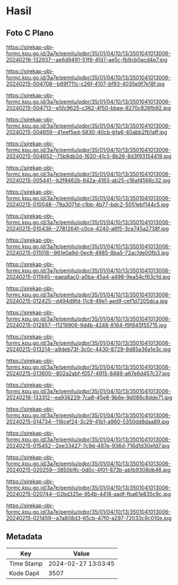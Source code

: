 # Hasil

## Foto C Plano

https://sirekap-obj-formc.kpu.go.id/3a7e/pemilu/pdpr/35/01/04/10/13/3501041013006-20240216-132937--ae6d9491-51f8-4fd7-ae5c-fb9cb0acd4e7.jpg

https://sirekap-obj-formc.kpu.go.id/3a7e/pemilu/pdpr/35/01/04/10/13/3501041013006-20240215-004708--b69f711c-c26f-4107-bf93-4035e9f7e18f.jpg

https://sirekap-obj-formc.kpu.go.id/3a7e/pemilu/pdpr/35/01/04/10/13/3501041013006-20240215-004713--e5fc9625-c362-4f50-bbee-9270c826fb92.jpg

https://sirekap-obj-formc.kpu.go.id/3a7e/pemilu/pdpr/35/01/04/10/13/3501041013006-20240215-004659--41eef5ed-5830-40cb-bfa6-40abb2fb1aff.jpg

https://sirekap-obj-formc.kpu.go.id/3a7e/pemilu/pdpr/35/01/04/10/13/3501041013006-20240215-004652--75b9db2d-1620-41c5-8b26-8d3f93154419.jpg

https://sirekap-obj-formc.kpu.go.id/3a7e/pemilu/pdpr/35/01/04/10/13/3501041013006-20240215-005441--b2f9462b-842a-4163-ab25-c16af4566c32.jpg

https://sirekap-obj-formc.kpu.go.id/3a7e/pemilu/pdpr/35/01/04/10/13/3501041013006-20240215-010048--79a3071d-c1bb-4b77-bdc2-5051ebf144c5.jpg

https://sirekap-obj-formc.kpu.go.id/3a7e/pemilu/pdpr/35/01/04/10/13/3501041013006-20240215-010436--2781264f-c0ce-4240-a6f5-3ce745a2738f.jpg

https://sirekap-obj-formc.kpu.go.id/3a7e/pemilu/pdpr/35/01/04/10/13/3501041013006-20240215-011018--961e0a9d-0ec6-4985-8ba5-72ac1de00fb3.jpg

https://sirekap-obj-formc.kpu.go.id/3a7e/pemilu/pdpr/35/01/04/10/13/3501041013006-20240215-011945--eaea8ac0-a0ba-45a4-a498-9ea54cf63cfd.jpg

https://sirekap-obj-formc.kpu.go.id/3a7e/pemilu/pdpr/35/01/04/10/13/3501041013006-20240215-012425--d494d9fd-11c8-49e1-aed9-cef1d7205dca.jpg

https://sirekap-obj-formc.kpu.go.id/3a7e/pemilu/pdpr/35/01/04/10/13/3501041013006-20240215-012857--f1219906-9d4b-4248-8164-f9f845f55715.jpg

https://sirekap-obj-formc.kpu.go.id/3a7e/pemilu/pdpr/35/01/04/10/13/3501041013006-20240215-013214--a9deb73f-3c0c-4430-8729-9d85a36a1e3c.jpg

https://sirekap-obj-formc.kpu.go.id/3a7e/pemilu/pdpr/35/01/04/10/13/3501041013006-20240215-013600--802a2abf-f057-4915-8489-a67e6d457c37.jpg

https://sirekap-obj-formc.kpu.go.id/3a7e/pemilu/pdpr/35/01/04/10/13/3501041013006-20240216-133312--ea936229-7ca8-45e8-9b6e-9d086c8dde71.jpg

https://sirekap-obj-formc.kpu.go.id/3a7e/pemilu/pdpr/35/01/04/10/13/3501041013006-20240215-014734--116cef24-3c29-41b1-a960-5350dd8daa89.jpg

https://sirekap-obj-formc.kpu.go.id/3a7e/pemilu/pdpr/35/01/04/10/13/3501041013006-20240215-015452--2ee33427-7c9d-487e-936d-716d1d30efd7.jpg

https://sirekap-obj-formc.kpu.go.id/3a7e/pemilu/pdpr/35/01/04/10/13/3501041013006-20240215-020259--3850b1fc-0d0c-4f01-873b-ab1b9308db48.jpg

https://sirekap-obj-formc.kpu.go.id/3a7e/pemilu/pdpr/35/01/04/10/13/3501041013006-20240215-020744--02bd325e-954b-4418-aadf-fba61e835c9c.jpg

https://sirekap-obj-formc.kpu.go.id/3a7e/pemilu/pdpr/35/01/04/10/13/3501041013006-20240215-021459--a7a808d3-65cb-47f0-a297-72033c9c010e.jpg


## Metadata

| Key        | Value               |
| ---------- | ------------------- |
| Time Stamp | 2024-02-27 13:03:45 |
| Kode Dapil | 3507                |



